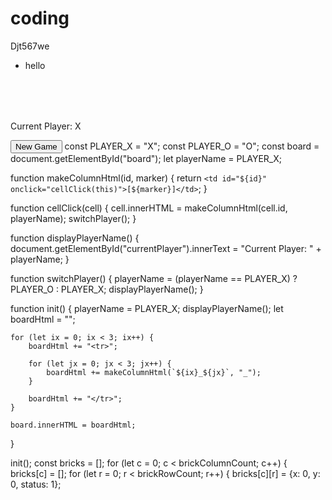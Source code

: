 # coding
  Djt567we
- hello
<html>
    <head>
        <title>2-Player Tic Tac Toe</title>
        <style>
            table { font-size: 40px;
                    font-family: 'Courier New', Courier, monospace; }
        </style>
    </head>
    <body>
        <table id="board"></table>
        <p id="currentPlayer">Current Player: X</p>
        <button onclick="init()">New Game</button>
        <script src="tictactoe.js"></script>
    </body>
</html>
const PLAYER_X = "X";
const PLAYER_O = "O";
const board = document.getElementById("board");
let playerName = PLAYER_X;

function makeColumnHtml(id, marker) {
    return `<td id="${id}" onclick="cellClick(this)">[${marker}]</td>`;
}

function cellClick(cell) {
    cell.innerHTML = makeColumnHtml(cell.id, playerName);
    switchPlayer();
}

function displayPlayerName() {
    document.getElementById("currentPlayer").innerText = "Current Player: " + playerName;
}

function switchPlayer() {
    playerName = (playerName == PLAYER_X) ? PLAYER_O : PLAYER_X;
    displayPlayerName();
}

function init() {
    playerName = PLAYER_X;
    displayPlayerName();
    let boardHtml = "";
    
    for (let ix = 0; ix < 3; ix++) {
        boardHtml += "<tr>";
    
        for (let jx = 0; jx < 3; jx++) {
            boardHtml += makeColumnHtml(`${ix}_${jx}`, "_");
        }
        
        boardHtml += "</tr>";
    }
    
    board.innerHTML = boardHtml;
}

init();
const bricks = [];
for (let c = 0; c < brickColumnCount; c++) {
    bricks[c] = [];
    for (let r = 0; r < brickRowCount; r++) {
        bricks[c][r] = {x: 0, y: 0, status: 1};
